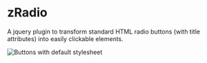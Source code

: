 zRadio
======

A jquery plugin to transform standard HTML radio buttons (with title attributes) into easily clickable elements.

![Buttons with default stylesheet](https://github.com/zapplebee/zRadio/master/buttons.png)
